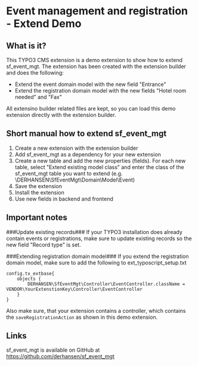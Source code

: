 Event management and registration - Extend Demo
===============================================

## What is it?

This TYPO3 CMS extension is a demo extension to show how to extend sf_event_mgt.
The extension has been created with the extension builder and does the following:

* Extend the event domain model with the new field "Entrance"
* Extend the registration domain model with the new fields "Hotel room needed" and "Fax"

All extensino builder related files are kept, so you can load this demo extension directly
with the extension builder.

## Short manual how to extend sf_event_mgt

1. Create a new extension with the extension builder
2. Add sf_event_mgt as a dependency for your new extension
3. Create a new table and add the new properties (fields). For each new table, select "Extend existing model class"
and enter the class of the sf_event_mgt table you want to extend (e.g. \DERHANSEN\SfEventMgt\Domain\Model\Event)
4. Save the extension
5. Install the extension
6. Use new fields in backend and frontend

## Important notes

###Update existing records###
If your TYPO3 installation does already contain events or registrations, make sure to update existing records
so the new field "Record type" is set.

###Extending registration domain model###
If you extend the registration domain model, make sure to add the following to ext_typoscript_setup.txt

```
config.tx_extbase{
    objects {
        DERHANSEN\SfEventMgt\Controller\EventController.className = VENDOR\YourExtenstionKey\Controller\EventController
    }
}
```

Also make sure, that your extension contains a controller, which contains the `saveRegistrationAction` as shown
in this demo extension.

## Links

sf_event_mgt is available on GitHub at https://github.com/derhansen/sf_event_mgt